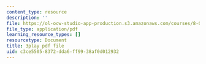 ```yaml
---
content_type: resource
description: ''
file: https://ol-ocw-studio-app-production.s3.amazonaws.com/courses/8-01sc-classical-mechanics-fall-2016/c3ce55058372dda6ff9938af0d012932_d9ugFckUBcg.pdf
file_type: application/pdf
learning_resource_types: []
resourcetype: Document
title: 3play pdf file
uid: c3ce5505-8372-dda6-ff99-38af0d012932
---
```

